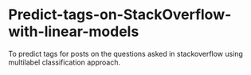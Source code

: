 # Predict-tags-on-StackOverflow-with-linear-models
To predict tags for posts on the questions asked in stackoverflow using multilabel classification approach.
